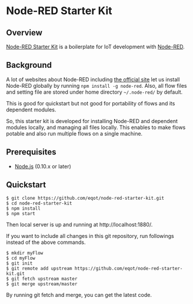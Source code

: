 # Node-RED Starter Kit

## Overview

[Node-RED Starter Kit](https://github.com/eqot/node-red-starter-kit)
is a boilerplate for IoT development with [Node-RED](http://nodered.org/).


## Background

A lot of websites about Node-RED including [the official site](http://nodered.org/)
let us install Node-RED globally by running ```npm install -g node-red```.
Also, all flow files and setting file are stored under home directory ```~/.node-red/```
by default.

This is good for quickstart but not good for portability of flows and its dependent modules.

So, this starter kit is developed for installing Node-RED and dependent modules locally,
and managing all files locally.
This enables to make flows potable and also run multiple flows on a single machine.


## Prerequisites

* [Node.js](https://nodejs.org/) (0.10.x or later)


## Quickstart

```
$ git clone https://github.com/eqot/node-red-starter-kit.git
$ cd node-red-starter-kit
$ npm install
$ npm start
```

Then local server is up and running at http://localhost:1880/.

If you want to include all changes in this git repository, run followings instead of the above commands.

```
$ mkdir myFlow
$ cd myFlow
$ git init
$ git remote add upstream https://github.com/eqot/node-red-starter-kit.git
$ git fetch upstream master
$ git merge upstream/master
```

By running git fetch and merge, you can get the latest code.
